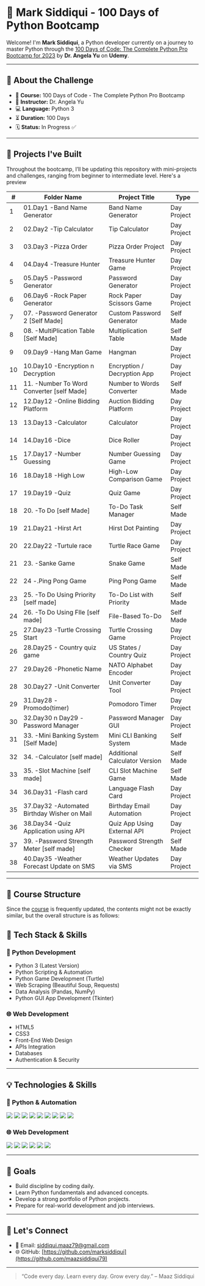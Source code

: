 # 🐍 Mark Siddiqui - 100 Days of Python Bootcamp

Welcome! I'm **Mark Siddiqui**, a Python developer currently on a journey to master Python through the [100 Days of Code: The Complete Python Pro Bootcamp for 2023](https://www.udemy.com/course/100-days-of-code/) by **Dr. Angela Yu** on **Udemy**.

---

## 📅 About the Challenge

- 📘 **Course:** 100 Days of Code - The Complete Python Pro Bootcamp
- 🧠 **Instructor:** Dr. Angela Yu
- 💻 **Language:** Python 3
- ⏳ **Duration:** 100 Days
- 🗓️ **Status:** In Progress ✅

---

## 🚀 Projects I've Built

Throughout the bootcamp, I’ll be updating this repository with mini-projects and challenges, ranging from beginner to intermediate level. Here's a preview



| #  | Folder Name                                 | Project Title                 | Type         |
| -- | ------------------------------------------- | ----------------------------- | -----------  |
| 1  | 01.Day1 -Band Name Generator                | Band Name Generator           | Day Project  |
| 2  | 02.Day2 -Tip Calculator                     | Tip Calculator                | Day Project  |
| 3  | 03.Day3 -Pizza Order                        | Pizza Order Project           | Day Project  |
| 4  | 04.Day4 -Treasure Hunter                    | Treasure Hunter Game          | Day Project  |
| 5  | 05.Day5 -Password Generator                 | Password Generator            | Day Project  |
| 6  | 06.Day6 -Rock Paper Generator               | Rock Paper Scissors Game      | Day Project  |
| 7  | 07. -Password Generator 2 \[Self Made]      | Custom Password Generator     | Self Made    |
| 8  | 08. -MultiPlication Table \[Self Made]      | Multiplication Table          | Self Made    |
| 9  | 09.Day9 -Hang Man Game                      | Hangman                       | Day Project  |
| 10 | 10.Day10 -Encryption n Decryption           | Encryption / Decryption App   | Day Project  |
| 11 | 11. -Number To Word Converter \[self Made]  | Number to Words Converter     | Self Made    |
| 12 | 12.Day12 -Online Bidding Platform           | Auction Bidding Platform      | Day Project  |
| 13 | 13.Day13 -Calculator                        | Calculator                    | Day Project  |
| 14 | 14.Day16 -Dice                              | Dice Roller                   | Day Project  |
| 15 | 17.Day17 -Number Guessing                   | Number Guessing Game          | Day Project  |
| 16 | 18.Day18 -High Low                          | High-Low Comparison Game      | Day Project  |
| 17 | 19.Day19 -Quiz                              | Quiz Game                     | Day Project  |
| 18 | 20. -To Do \[self Made]                     | To-Do Task Manager            | Self Made    |
| 19 | 21.Day21 -Hirst Art                         | Hirst Dot Painting            | Day Project  |
| 20 | 22.Day22 -Turtule race                      | Turtle Race Game              | Day Project  |
| 21 | 23. -Sanke Game                             | Snake Game                    | Self Made    |
| 22 | 24 -.Ping Pong Game                         | Ping Pong Game                | Self Made    |
| 23 | 25. -To Do Using Priority \[self made]      | To-Do List with Priority      | Self Made    |
| 24 | 26. -To Do Using FIle \[self made]          | File-Based To-Do              | Self Made    |
| 25 | 27.Day23 -Turtle Crossing Start             | Turtle Crossing Game          | Day Project  |
| 26 | 28.Day25 - Country quiz game                | US States / Country Quiz      | Day Project  |
| 27 | 29.Day26 -Phonetic Name                     | NATO Alphabet Encoder         | Day Project  |
| 28 | 30.Day27 -Unit Converter                    | Unit Converter Tool           | Day Project  |
| 29 | 31.Day28 -Promodo(timer)                    | Pomodoro Timer                | Day Project  |
| 30 | 32.Day30 n Day29 -Password Manager          | Password Manager GUI          | Day Project  |
| 31 | 33. -Mini Banking System \[Self Made]       | Mini CLI Banking System       | Self Made    |
| 32 | 34. -Calculator \[self made]                | Additional Calculator Version | Self Made    |
| 33 | 35. -Slot Machine \[self made]              | CLI Slot Machine Game         | Self Made    |
| 34 | 36.Day31 -Flash card                        | Language Flash Card           | Day Project  |
| 35 | 37.Day32 -Automated Birthday Wisher on Mail | Birthday Email Automation     | Day Project  |
| 36 | 38.Day34 -Quiz Application using API        | Quiz App Using External API   | Day Project  |
| 37 | 39. -Password Strength Meter \[self made]   | Password Strength Checker     | Self Made    |
| 38 | 40.Day35 -Weather Forecast Update on SMS    | Weather Updates via SMS       | Day Project  |





---

## 📘 Course Structure

Since the [course](https://github.com/maazsiddiqui79) is frequently updated, the contents might not be exactly similar, but the overall structure is as follows:

## 🧠 Tech Stack & Skills

### 🐍 Python Development
- Python 3 (Latest Version)
- Python Scripting & Automation
- Python Game Development (Turtle)
- Web Scraping (Beautiful Soup, Requests)
- Data Analysis (Pandas, NumPy)
- Python GUI App Development (Tkinter)

### 🌐 Web Development
- HTML5
- CSS3
- Front-End Web Design
- APIs Integration
- Databases
- Authentication & Security

---

## 💡 Technologies & Skills

### 🐍 Python & Automation
<p align="left">
  <img src="https://img.shields.io/badge/Python-3776AB?style=flat-square&logo=python&logoColor=white"/>  
  <img src="https://img.shields.io/badge/Scripting–Automation-4B4B4B?style=flat-square"/>  
  <img src="https://img.shields.io/badge/Game%20Dev–Turtle-4B4B4B?style=flat-square"/>  
  <img src="https://img.shields.io/badge/Web%20Scraping-4B4B4B?style=flat-square"/>  
  <img src="https://img.shields.io/badge/BeautifulSoup-4B4B4B?style=flat-square"/>  
  <img src="https://img.shields.io/badge/Requests-4B4B4B?style=flat-square"/>  
  <img src="https://img.shields.io/badge/Pandas-4B4B4B?style=flat-square"/>  
  <img src="https://img.shields.io/badge/NumPy-4B4B4B?style=flat-square"/>  
  <img src="https://img.shields.io/badge/Tkinter-4B4B4B?style=flat-square"/>  
</p>

### 🌐 Web Development
<p align="left">
  <img src="https://img.shields.io/badge/HTML5-E34F26?style=flat-square&logo=html5&logoColor=white"/>  
  <img src="https://img.shields.io/badge/CSS3-1572B6?style=flat-square&logo=css3&logoColor=white"/>  
  <img src="https://img.shields.io/badge/API-4B4B4B?style=flat-square"/>  
  <img src="https://img.shields.io/badge/Databases-4B4B4B?style=flat-square"/>  
  <img src="https://img.shields.io/badge/Authentication-4B4B4B?style=flat-square"/>  
  <img src="https://img.shields.io/badge/Web%20Design-4B4B4B?style=flat-square"/>  
</p>



---

## 📌 Goals

- Build discipline by coding daily.
- Learn Python fundamentals and advanced concepts.
- Develop a strong portfolio of Python projects.
- Prepare for real-world development and job interviews.

---

## 🙌 Let's Connect

- 📧 Email: siddiqui.maaz79@gmail.com
- 🌐 GitHub: [https://github.com/marksiddiqui](https://github.com/maazsiddiqui79)


---

> “Code every day. Learn every day. Grow every day.” – Maaz Siddiqui

